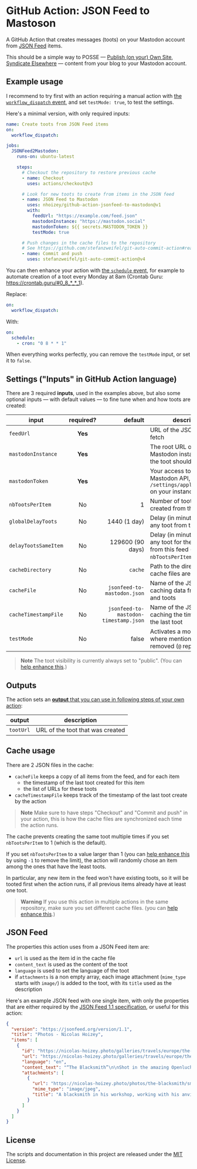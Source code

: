 # GitHub Action: JSON Feed to Mastoson

A GitHub Action that creates messages (toots) on your Mastodon account from [JSON Feed](https://www.jsonfeed.org/) items.

This should be a simple way to POSSE — [Publish (on your) Own Site, Syndicate Elsewhere](https://indieweb.org/POSSE) — content from your blog to your Mastodon account.

## Example usage

I recommend to try first with an action requiring a manual action with [the `workflow_dispatch` event](https://docs.github.com/en/actions/using-workflows/events-that-trigger-workflows#workflow_dispatch), and set `testMode: true`, to test the settings.

Here's a minimal version, with only required inputs:

```yaml
name: Create toots from JSON Feed items
on:
  workflow_dispatch:

jobs:
  JSONFeed2Mastodon:
    runs-on: ubuntu-latest

    steps:
      # Checkout the repository to restore previous cache
      - name: Checkout
        uses: actions/checkout@v3

      # Look for new toots to create from items in the JSON feed
      - name: JSON Feed to Mastodon
        uses: nhoizey/github-action-jsonfeed-to-mastodon@v1
        with:
          feedUrl: "https://example.com/feed.json"
          mastodonInstance: "https://mastodon.social"
          mastodonToken: ${{ secrets.MASTODON_TOKEN }}
          testMode: true

      # Push changes in the cache files to the repository
      # See https://github.com/stefanzweifel/git-auto-commit-action#readme
      - name: Commit and push
        uses: stefanzweifel/git-auto-commit-action@v4
```

You can then enhance your action with [the `schedule` event](https://docs.github.com/en/actions/using-workflows/events-that-trigger-workflows#schedule), for example to automate creation of a toot every Monday at 8am (Crontab Guru: <https://crontab.guru/#0_8_*_*_1>).

Replace:

```yaml
on:
  workflow_dispatch:
```

With:

```yaml
on:
  schedule:
    - cron: "0 8 * * 1"
```

When everything works perfectly, you can remove the `testMode` input, or set it to `false`.

## Settings ("Inputs" in GitHub Action language)

There are 3 required **inputs**, used in the examples above, but also some optional inputs — with default values — to fine tune when and how toots are created:

| input                | required? |                               default | description                                                                                              |
| -------------------- | :-------: | ------------------------------------: | -------------------------------------------------------------------------------------------------------- |
| `feedUrl`            |  **Yes**  |                                       | URL of the JSON Feed to fetch                                                                            |
| `mastodonInstance`   |  **Yes**  |                                       | The root URL of the Mastodon instance where the toot should be created                                   |
| `mastodonToken`      |  **Yes**  |                                       | Your access token for the Mastodon API, get it from `/settings/applications/new` on your instance        |
| `nbTootsPerItem`     |    No     |                                     1 | Number of toots that can be created from the same item                                                   |
| `globalDelayToots`   |    No     |                          1440 (1 day) | Delay (in minutes) between any toot from this feed                                                       |
| `delayTootsSameItem` |    No     |                      129600 (90 days) | Delay (in minutes) between any toot for the same item from this feed (used only if `nbTootsPerItem > 1`) |
| `cacheDirectory`     |    No     |                               `cache` | Path to the directory where cache files are stored                                                       |
| `cacheFile`          |    No     |           `jsonfeed-to-mastodon.json` | Name of the JSON file caching data from the feed and toots                                               |
| `cacheTimestampFile` |    No     | `jsonfeed-to-mastodon-timestamp.json` | Name of the JSON file caching the timestamp of the last toot                                             |
| `testMode`           |    No     |                                 false | Activates a mode for tests, where mentions are removed (`@` replaced by `$`)                             |

> **Note**
> The toot visibility is currently always set to "public". (You can [help enhance this](https://github.com/nhoizey/github-action-jsonfeed-to-mastodon/issues/8).)

## Outputs

The action sets an [**output** that you can use in following steps of your own action](https://docs.github.com/en/actions/creating-actions/metadata-syntax-for-github-actions#outputs-for-docker-container-and-javascript-actions):

| output    | description                      |
| --------- | -------------------------------- |
| `tootUrl` | URL of the toot that was created |

## Cache usage

There are 2 JSON files in the cache:

- `cacheFile` keeps a copy of all items from the feed, and for each item
  - the timestamp of the last toot created for this item
  - the list of URLs for these toots
- `cacheTimestampFile` keeps track of the timestamp of the last toot create by the action

> **Note**
> Make sure to have steps "Checkout" and "Commit and push" in your action, this is how the cache files are synchronized each time the action runs.

The cache prevents creating the same toot multiple times if you set `nbTootsPerItem` to 1 (which is the default).

If you set `nbTootsPerItem` to a value larger than 1 (you can [help enhance this](https://github.com/nhoizey/github-action-jsonfeed-to-mastodon/issues/7) by using `-1` to remove the limit), the action will randomly chose an item among the ones that have the least toots.

In particular, any new item in the feed won't have existing toots, so it will be tooted first when the action runs, if all previous items already have at least one toot.

> **Warning**
> If you use this action in multiple actions in the same repository, make sure you set different cache files. (you can [help enhance this](https://github.com/nhoizey/github-action-jsonfeed-to-mastodon/issues/9).)

## JSON Feed

The properties this action uses from a JSON Feed item are:

- `url` is used as the item id in the cache file
- `content_text` is used as the content of the toot
- `language` is used to set the language of the toot
- if `attachments` is a non empty array, each image attachment (`mime_type` starts with `image/`) is added to the toot, with its `title` used as the description

Here's an example JSON feed with one single item, with only the properties that are either required by the [JSON Feed 1.1 specification](https://www.jsonfeed.org/version/1.1/), or useful for this action:

```json
{
  "version": "https://jsonfeed.org/version/1.1",
  "title": "Photos - Nicolas Hoizey",
  "items": [
    {
      "id": "https://nicolas-hoizey.photo/galleries/travels/europe/the-netherlands/arnhem/the-blacksmith/",
      "url": "https://nicolas-hoizey.photo/galleries/travels/europe/the-netherlands/arnhem/the-blacksmith/",
      "language": "en",
      "content_text": "“The Blacksmith”\n\nShot in the amazing Openluchtmuseum (Open Air Museum) near Arnhem, in The Netherlands.\n\n📅 12th July 2014\n\n📸 Sony RX100 Mark III\n🎞️ ISO 3200, ƒ/2.8, 1/80s\n\n#Travels #Europe #TheNetherlands #Arnhem #Photo #Photography #PhotoOfTheDay #DailyPhoto\n\n🔎 https://nicolas-hoizey.photo/galleries/travels/europe/the-netherlands/arnhem/the-blacksmith/",
      "attachments": [
        {
          "url": "https://nicolas-hoizey.photo/photos/the-blacksmith/small.jpg",
          "mime_type": "image/jpeg",
          "title": "A blacksmith in his workshop, working with his anvil"
        }
      ]
    }
  ]
}
```

## License

The scripts and documentation in this project are released under the [MIT License](LICENSE).
